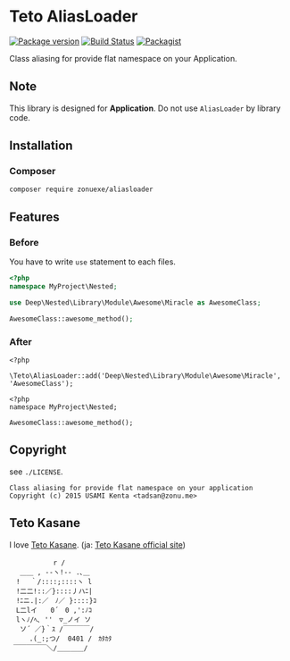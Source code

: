 Teto AliasLoader
================

[![Package version](http://img.shields.io/packagist/v/zonuexe/aliasloader.svg?style=flat)](https://packagist.org/packages/zonuexe/aliasloader)
[![Build Status](https://travis-ci.org/BaguettePHP/AliasLoader.svg?branch=master)](https://travis-ci.org/BaguettePHP/AliasLoader)
[![Packagist](http://img.shields.io/packagist/dt/zonuexe/aliasloader.svg?style=flat)](https://packagist.org/packages/zonuexe/aliasloader)

Class aliasing for provide flat namespace on your Application.

Note
----

This library is designed for **Application**.  Do not use `AliasLoader` by library code.

Installation
------------

### Composer

```
composer require zonuexe/aliasloader
```

Features
--------

### Before

You have to write `use` statement to each files.

```php
<?php
namespace MyProject\Nested;

use Deep\Nested\Library\Module\Awesome\Miracle as AwesomeClass;

AwesomeClass::awesome_method();

```

### After

```bootstrap.php
<?php

\Teto\AliasLoader::add('Deep\Nested\Library\Module\Awesome\Miracle', 'AwesomeClass');
```

```
<?php
namespace MyProject\Nested;

AwesomeClass::awesome_method();
```


Copyright
---------

see `./LICENSE`.

    Class aliasing for provide flat namespace on your application
    Copyright (c) 2015 USAMI Kenta <tadsan@zonu.me>

Teto Kasane
-----------

I love [Teto Kasane](http://utau.wikia.com/wiki/Teto_Kasane). (ja: [Teto Kasane official site](http://kasaneteto.jp/))

```
　　　　　 　r /
　 ＿＿ , --ヽ!-- .､＿
　! 　｀/::::;::::ヽ l
　!二二!::／}::::丿ハﾆ|
　!ﾆニ.|:／　ﾉ／ }::::}ｺ
　L二lイ　　0´　0 ,':ﾉｺ
　lヽﾉ/ﾍ､ ''　▽_ノイ ソ
 　ソ´ ／}｀ｽ /￣￣￣￣/
　　　.(_:;つ/  0401 /　ｶﾀｶﾀ
 ￣￣￣￣￣＼/＿＿＿＿/
```
